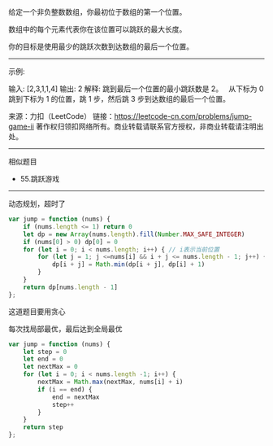 给定一个非负整数数组，你最初位于数组的第一个位置。

数组中的每个元素代表你在该位置可以跳跃的最大长度。

你的目标是使用最少的跳跃次数到达数组的最后一个位置。

---

示例:

输入: [2,3,1,1,4]
输出: 2
解释: 跳到最后一个位置的最小跳跃数是 2。
     从下标为 0 跳到下标为 1 的位置，跳 1 步，然后跳 3 步到达数组的最后一个位置。


来源：力扣（LeetCode）
链接：https://leetcode-cn.com/problems/jump-game-ii
著作权归领扣网络所有。商业转载请联系官方授权，非商业转载请注明出处。

---

相似题目

- 55.跳跃游戏

---

动态规划，超时了

```javascript
var jump = function (nums) {
    if (nums.length <= 1) return 0
    let dp = new Array(nums.length).fill(Number.MAX_SAFE_INTEGER)
    if (nums[0] > 0) dp[0] = 0
    for (let i = 0; i < nums.length; i++) { // i表示当前位置
        for (let j = 1; j <=nums[i] && i + j <= nums.length - 1; j++) { // j表示跳跃的步数
            dp[i + j] = Math.min(dp[i + j], dp[i] + 1)
        }
    }
    return dp[nums.length - 1]
};
```

这道题目要用贪心

每次找局部最优，最后达到全局最优

```javascript
var jump = function (nums) {
    let step = 0
    let end = 0
    let nextMax = 0
    for (let i = 0; i < nums.length -1; i++) {
        nextMax = Math.max(nextMax, nums[i] + i)
        if (i == end) {
            end = nextMax
            step++
        }
    }
    return step
};
```



